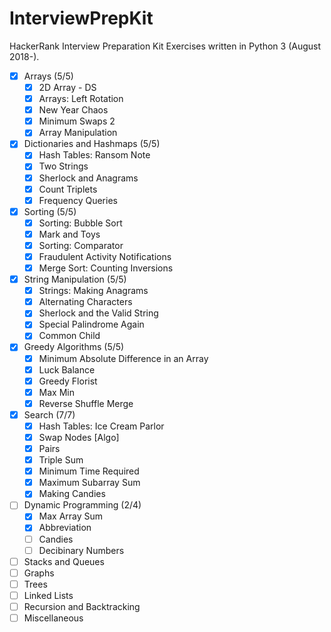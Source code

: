 InterviewPrepKit
================
HackerRank Interview Preparation Kit Exercises written in Python 3 (August 2018-).

- [x] Arrays (5/5)
  - [x] 2D Array - DS
  - [x] Arrays: Left Rotation
  - [x] New Year Chaos
  - [x] Minimum Swaps 2
  - [x] Array Manipulation
- [x] Dictionaries and Hashmaps (5/5)
  - [x] Hash Tables: Ransom Note
  - [x] Two Strings
  - [x] Sherlock and Anagrams
  - [x] Count Triplets
  - [x] Frequency Queries
- [x] Sorting (5/5)
  - [x] Sorting: Bubble Sort
  - [x] Mark and Toys
  - [x] Sorting: Comparator
  - [x] Fraudulent Activity Notifications
  - [x] Merge Sort: Counting Inversions
- [x] String Manipulation (5/5)
  - [x] Strings: Making Anagrams
  - [x] Alternating Characters
  - [x] Sherlock and the Valid String
  - [x] Special Palindrome Again
  - [x] Common Child
- [x] Greedy Algorithms (5/5)
  - [x] Minimum Absolute Difference in an Array
  - [x] Luck Balance
  - [x] Greedy Florist
  - [x] Max Min
  - [x] Reverse Shuffle Merge
- [x] Search (7/7)
  - [x] Hash Tables: Ice Cream Parlor
  - [x] Swap Nodes [Algo]
  - [x] Pairs
  - [x] Triple Sum
  - [x] Minimum Time Required
  - [x] Maximum Subarray Sum
  - [x] Making Candies
- [ ] Dynamic Programming (2/4)
  - [x] Max Array Sum
  - [x] Abbreviation
  - [ ] Candies
  - [ ] Decibinary Numbers
- [ ] Stacks and Queues
- [ ] Graphs
- [ ] Trees
- [ ] Linked Lists
- [ ] Recursion and Backtracking
- [ ] Miscellaneous
